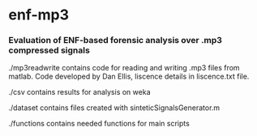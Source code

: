 # enf-mp3
### Evaluation of ENF-based forensic analysis over .mp3 compressed signals

./mp3readwrite contains code for reading and writing .mp3 files from matlab. Code developed by Dan Ellis, liscence details in liscence.txt file.

./csv contains results for analysis on weka

./dataset contains files created with sinteticSignalsGenerator.m

./functions contains needed functions for main scripts
